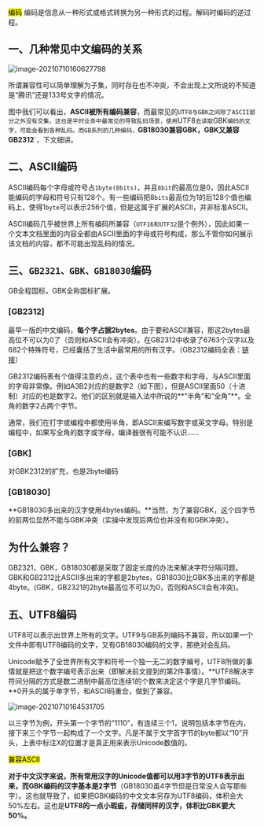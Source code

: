 <mark>编码</mark> 编码是信息从一种形式或格式转换为另一种形式的过程。解码时编码的逆过程。

## 一、几种常见中文编码的关系

![image-20210710160627798](https://cdn.jsdelivr.net/gh/moon-Light404/my-picGo/img/202111022112091.png)

所谓兼容性可以简单理解为子集，同时存在也不冲突，不会出现上文所说的不知道是“腾讯”还是133号文字的情况。

图中我们可以看出，**ASCII被所有编码兼容**，而最常见的`UTF8与GBK之间除了ASCII部分之外没有交集，这也是平时业务中最常见的导致乱码场景，使用`UTF8`去读取`GBK`编码的文字，可能会看到各种乱码。而GB系列的几种编码，`**GB18030兼容GBK，GBK又兼容GB2312**`，下文细讲。





## 二、ASCII编码

ASCII编码每个字母或符号占`1byte(8bits)`，并且`8bit`的最高位是0，因此ASCII能编码的字母和符号只有128个。有一些编码把8`bits`最高位为1的后128个值也编码上，使得1`byte`可以表示256个值，但是这属于扩展的ASCII，并非标准ASCII。

ASCII编码几乎被世界上所有编码所兼容（`UTF16和UTF32`是个例外），因此如果一个文本文档里面的内容全都由ASCII里面的字母或符号构成，那么不管你如何展示该文档的内容，都不可能出现乱码的情况。



## 三、`GB2321、GBK、GB18030`编码

GB全程国标，GBK全称国标扩展。

### [GB2312]

最早一版的中文编码，**每个字占据2bytes**。由于要和ASCII兼容，那这2bytes最高位不可以为0了（否则和ASCII会有冲突）。在GB2312中收录了6763个汉字以及682个特殊符号，已经囊括了生活中最常用的所有汉字。（GB2312编码全表：[链接](https://link.zhihu.com/?target=http%3A//tools.jb51.net/table/gb2312)）

GB2312编码表有个值得注意的点，这个表中也有一些数字和字母，与ASCII里面的字母非常像。例如A3B2对应的是数字2（如下图），但是ASCII里面50（十进制）对应的也是数字2。他们的区别就是输入法中所说的**“半角”和“全角”**。全角的数字2占两个字节。

通常，我们在打字或编程中都使用半角，即ASCII来编写数字或英文字母。特别是编程中，如果写全角的数字或字母，编译器很有可能不认识……



### [GBK]

对GBK2312的扩充，也是2byte编码



### [GB18030]

**GB18030多出来的汉字使用4bytes编码。**当然，为了兼容GBK，这个四字节的前两位显然不能与GBK冲突（实操中发现后两位也并没有和GBK冲突）。





## 为什么兼容？

GB2321，GBK，GB18030都是采取了固定长度的办法来解决字符分隔问题。GBK和GB2312比ASCII多出来的字都是2bytes，GB18030比GBK多出来的字都是4byte。(GBK，GB2321的2byte最高位不可以为0，否则和ASCII会有冲突)。





## 五、UTF8编码

UTF8可以表示出世界上所有的文字。UTF9与GB系列编码不兼容，所以如果一个文件中即有UTF8编码的文字，又有GB18030编码的文字，那绝对会乱码。

Unicode赋予了全世界所有文字和符号一个独一无二的数字编号，UTF8所做的事情就是把这个数字编号表示出来（即解决前文提到的第2件事情）。**UTF8解决字符间分隔的方式是数二进制中最高位连续1的个数来决定这个字是几字节编码。**0开头的属于单字节，和ASCII码重合，做到了兼容。

![image-20210710164531705](https://cdn.jsdelivr.net/gh/moon-Light404/my-picGo/img/202111022112185.png)

以三字节为例，开头第一个字节的”1110”，有连续三个1，说明包括本字节在内，接下来三个字节一起构成了一个文字。凡是不属于文字首字节的byte都以“10”开头，上表中标注X的位置才是真正用来表示Unicode数值的。

<mark>兼容ASCII</mark>

**对于中文汉字来说，所有常用汉字的Unicode值都可以用3字节的UTF8表示出来，而GBK编码的汉字基本是2字节**（GB18030虽4字节但是日常没人会写那些字）。这也就导致了，如果把GBK编码的中文文本另存为UTF8编码，体积会大50%左右。这也是**UTF8的一点小瑕疵，存储同样的汉字，体积比GBK要大50%。**